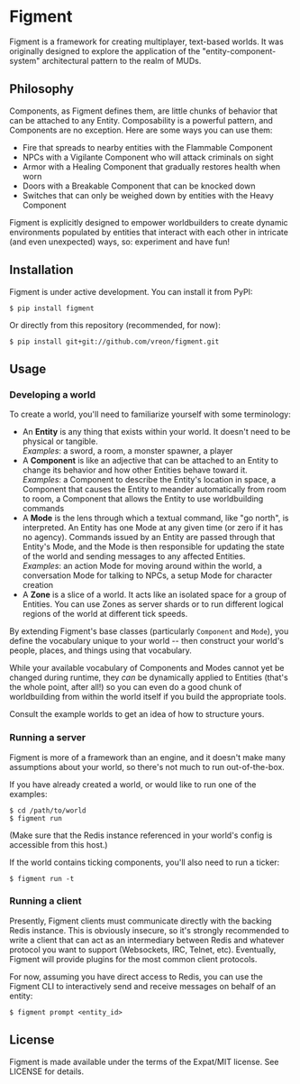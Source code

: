 # Figment

Figment is a framework for creating multiplayer, text-based worlds. It was
originally designed to explore the application of the "entity-component-system"
architectural pattern to the realm of MUDs.

## Philosophy

Components, as Figment defines them, are little chunks of behavior that can be
attached to any Entity. Composability is a powerful pattern, and Components are
no exception. Here are some ways you can use them:

* Fire that spreads to nearby entities with the Flammable Component
* NPCs with a Vigilante Component who will attack criminals on sight
* Armor with a Healing Component that gradually restores health when worn
* Doors with a Breakable Component that can be knocked down
* Switches that can only be weighed down by entities with the Heavy Component

Figment is explicitly designed to empower worldbuilders to create dynamic
environments populated by entities that interact with each other in intricate
(and even unexpected) ways, so: experiment and have fun!

## Installation

Figment is under active development. You can install it from PyPI:

    $ pip install figment

Or directly from this repository (recommended, for now):

    $ pip install git+git://github.com/vreon/figment.git

## Usage

### Developing a world

To create a world, you'll need to familiarize yourself with some terminology:

* An **Entity** is any thing that exists within your world. It doesn't need to
  be physical or tangible.  
  *Examples*: a sword, a room, a monster spawner, a player
* A **Component** is like an adjective that can be attached to an Entity to
  change its behavior and how other Entities behave toward it.  
  *Examples*: a Component to describe the Entity's location in space, a
  Component that causes the Entity to meander automatically from room to room,
  a Component that allows the Entity to use worldbuilding commands
* A **Mode** is the lens through which a textual command, like "go north", is
  interpreted. An Entity has one Mode at any given time (or zero if it has no
  agency). Commands issued by an Entity are passed through that Entity's Mode,
  and the Mode is then responsible for updating the state of the world and
  sending messages to any affected Entities.  
  *Examples*: an action Mode for moving around within the world, a conversation
  Mode for talking to NPCs, a setup Mode for character creation
* A **Zone** is a slice of a world. It acts like an isolated space for a group
  of Entities. You can use Zones as server shards or to run different logical
  regions of the world at different tick speeds.

By extending Figment's base classes (particularly `Component` and `Mode`), you
define the vocabulary unique to your world -- then construct your world's
people, places, and things using that vocabulary.

While your available vocabulary of Components and Modes cannot yet be changed
during runtime, they _can_ be dynamically applied to Entities (that's the whole
point, after all!) so you can even do a good chunk of worldbuilding from within
the world itself if you build the appropriate tools.

Consult the example worlds to get an idea of how to structure yours.

### Running a server

Figment is more of a framework than an engine, and it doesn't make many
assumptions about your world, so there's not much to run out-of-the-box.

If you have already created a world, or would like to run one of the examples:

    $ cd /path/to/world
    $ figment run

(Make sure that the Redis instance referenced in your world's config is
accessible from this host.)

If the world contains ticking components, you'll also need to run a ticker:

    $ figment run -t

### Running a client

Presently, Figment clients must communicate directly with the backing Redis
instance. This is obviously insecure, so it's strongly recommended to write a
client that can act as an intermediary between Redis and whatever protocol you
want to support (Websockets, IRC, Telnet, etc). Eventually, Figment will
provide plugins for the most common client protocols.

For now, assuming you have direct access to Redis, you can use the Figment CLI
to interactively send and receive messages on behalf of an entity:

    $ figment prompt <entity_id>

## License

Figment is made available under the terms of the Expat/MIT license. See LICENSE
for details.
